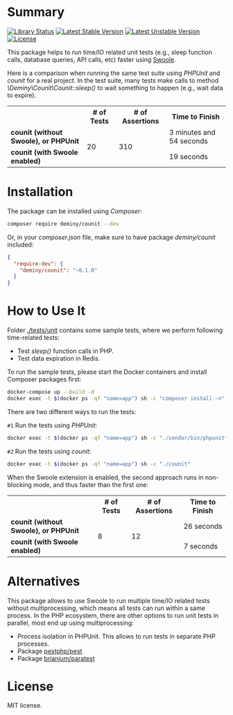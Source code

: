# Summary
[![Library Status](https://github.com/deminy/counit/workflows/Unit%20Tests/badge.svg)](https://github.com/deminy/counit/actions)
[![Latest Stable Version](https://poser.pugx.org/deminy/counit/v/stable.svg)](https://packagist.org/packages/deminy/counit)
[![Latest Unstable Version](https://poser.pugx.org/deminy/counit/v/unstable.svg)](https://packagist.org/packages/deminy/counit)
[![License](https://poser.pugx.org/deminy/counit/license.svg)](https://packagist.org/packages/deminy/counit)

This package helps to run time/IO related unit tests (e.g., sleep function calls, database queries, API calls, etc) faster using [Swoole](https://github.com/swoole).

Here is a comparison when running the same test suite using _PHPUnit_ and _counit_ for a real project. In the test suite,
many tests make calls to method _\Deminy\Counit\Counit::sleep()_ to wait something to happen (e.g., wait data to expire).

<table>
  <tr>
    <th>&nbsp;</th>
    <th># of Tests</th>
    <th># of Assertions</th>
    <th>Time to Finish</th>
  </tr>
  <tr>
    <td><strong>counit (without Swoole), or PHPUnit</strong></td>
    <td rowspan="2">20</td>
    <td rowspan="2">310</td>
    <td>3 minutes and 54 seconds</td>
  </tr>
  <tr>
    <td><strong>counit (with Swoole enabled)</strong></td>
    <td>19 seconds</td>
  </tr>
</table>

# Installation

The package can be installed using _Composer_:

```bash
composer require deminy/counit --dev
```

Or, in your _composer.json_ file, make sure to have package _deminy/counit_ included:

```json
{
  "require-dev": {
    "deminy/counit": "~0.1.0"
  }
}
```

# How to Use It

Folder [./tests/unit]((https://github.com/deminy/counit/tree/master/tests/unit)) contains some sample tests, where we
perform following time-related tests:

* Test _sleep()_ function calls in PHP.
* Test data expiration in Redis.

To run the sample tests, please start the Docker containers and install Composer packages first:

```bash
docker-compose up --build -d
docker exec -t $(docker ps -qf "name=app") sh -c "composer install -n"
```

There are two different ways to run the tests:

`#1` Run the tests using _PHPUnit_:

```bash
docker exec -t $(docker ps -qf "name=app") sh -c "./vendor/bin/phpunit"
```

`#2` Run the tests using _counit_:

```bash
docker exec -t $(docker ps -qf "name=app") sh -c "./counit"
```

When the Swoole extension is enabled, the second approach runs in non-blocking mode, and thus faster than the first one:

<table>
  <tr>
    <th>&nbsp;</th>
    <th># of Tests</th>
    <th># of Assertions</th>
    <th>Time to Finish</th>
  </tr>
  <tr>
    <td><strong>counit (without Swoole), or PHPUnit</strong></td>
    <td rowspan="2">8</td>
    <td rowspan="2">12</td>
    <td>26 seconds</td>
  </tr>
  <tr>
    <td><strong>counit (with Swoole enabled)</strong></td>
    <td>7 seconds</td>
  </tr>
</table>

# Alternatives

This package allows to use Swoole to run multiple time/IO related tests without multiprocessing, which means all tests
can run within a same process. In the PHP ecosystem, there are other options to run unit tests in parallel, most end up
using multiprocessing:

* Process isolation in PHPUnit. This allows to run tests in separate PHP processes.
* Package [pestphp/pest](https://pestphp.com)
* Package [brianium/paratest](https://github.com/paratestphp/paratest)

# License

MIT license.
